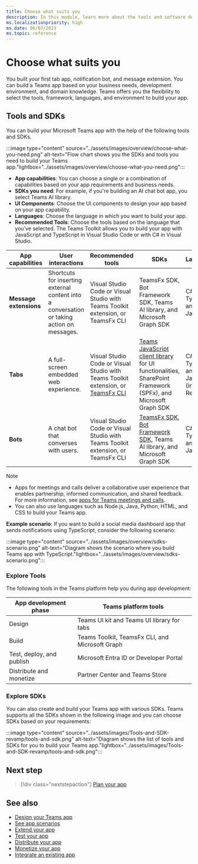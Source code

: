 ```yaml
---
title: Choose what suits you
description: In this module, learn more about the tools and software development kits (SDKs) available for you to build a Microsoft Teams app.
ms.localizationpriority: high
ms.date: 06/07/2023
ms.topic: reference
---
```


# Choose what suits you

You built your first tab app, notification bot, and message extension. You can build a Teams app based on your business needs, development environment, and domain knowledge. Teams offers you the flexibility to select the tools, framework, languages, and environment to build your app.

## Tools and SDKs

You can build your Microsoft Teams app with the help of the following tools and SDKs.

:::image type="content" source="../assets/images/overview/choose-what-you-need.png" alt-text="Flow chart shows you the SDKs and tools you need to build your Teams app."lightbox="../assets/images/overview/choose-what-you-need.png":::

* **App capabilities**: You can choose a single or a combination of capabilities based on your app requirements and business needs.
* **SDKs you need**: For example, if you're building an AI chat bot app, you select Teams AI library.
* **UI Components**: Choose the UI components to design your app based on your app capability.
* **Languages**: Choose the language in which you want to build your app.
* **Recommended Tools**: Choose the tools based on the language that you've selected. The Teams Toolkit allows you to build your app with JavaScript and TypeScript in Visual Studio Code or with C# in Visual Studio.

| App capabilities | User interactions | Recommended tools | SDKs | Languages |
|---|---|---|---|---|
| **Message extensions** | Shortcuts for inserting external content into a conversation or taking action on messages. | Visual Studio Code or Visual Studio with Teams Toolkit extension, or TeamsFx CLI | TeamsFx SDK, Bot Framework SDK, Teams AI library, and Microsoft Graph SDK | C#, TypeScript, and JavaScript |
| **Tabs** | A full-screen embedded web experience. | Visual Studio Code or Visual Studio with Teams Toolkit extension, or [TeamsFx CLI](https://github.com/OfficeDev/TeamsFx/blob/dev/docs/cli/user-manual.md) | [Teams JavaScript client library](/javascript/api/overview/msteams-client?view=msteams-client-js-latest&preserve-view=true) for UI functionalities, SharePoint Framework (SPFx), and Microsoft Graph SDK | C#, TypeScript, and JavaScript (including React) |
| **Bots** | A chat bot that converses with users. |Visual Studio Code or Visual Studio with Teams Toolkit extension, or TeamsFx CLI | [TeamsFx SDK](/javascript/api/@microsoft/teamsfx/?view=msteams-client-js-latest&preserve-view=true), [Bot Framework SDK](https://dev.botframework.com/), Teams AI library, and Microsoft Graph SDK | C#, TypeScript, and JavaScript |

> [!NOTE]
>
> * Apps for meetings and calls deliver a collaborative user experience that enables partnership, informed communication, and shared feedback. For more information, see [apps for Teams meetings and calls](../apps-in-teams-meetings/teams-apps-in-meetings.md).
> * You can also use languages such as Node.js, Java, Python, HTML, and CSS to build your Teams app.

**Example scenario**: If you want to build a social media dashboard app that sends notifications using TypeScript, consider the following scenario:

:::image type="content" source="../assets/images/overview/sdks-scenario.png" alt-text="Diagram shows the scenario where you build Teams app with TypeScript."lightbox="../assets/images/overview/sdks-scenario.png":::

### Explore Tools

The following tools in the Teams platform help you during app development:

| App development phase | Teams platform tools |
|----|----|
| Design | Teams UI kit and Teams UI library for tabs |
| Build | Teams Toolkit, TeamsFx CLI, and Microsoft Graph |
| Test, deploy, and publish | Microsoft Entra ID or Developer Portal |
| Distribute and monetize | Partner Center and Teams Store |

### Explore SDKs

You can also create and build your Teams app with various SDKs. Teams supports all the SDKs shown in the following image and you can choose SDKs based on your requirements:

:::image type="content" source="../assets/images/Tools-and-SDK-revamp/tools-and-sdk.png" alt-text="Diagram shows the list of tools and SDKs for you to build your Teams app."lightbox="../assets/images/Tools-and-SDK-revamp/tools-and-sdk.png":::

## Next step

> [!div class="nextstepaction"]
> [Plan your app](~/concepts/app-fundamentals-overview.md)

## See also

* [Design your Teams app](~/concepts/design/design-teams-app-process.md)
* [See app scenarios](https://adoption.microsoft.com/en-us/extensibility-look-book-gallery/)
* [Extend your app](~/m365-apps/overview.md)
* [Test your app](~/concepts/build-and-test/test-app-overview.md)
* [Distribute your app](~/concepts/deploy-and-publish/apps-publish-overview.md)
* [Monetize your app](~/concepts/deploy-and-publish/appsource/prepare/monetize-overview.md)
* [Integrate an existing app](~/samples/integrating-web-apps.md)